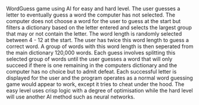WordGuess game using AI for easy and hard level.
The user guesses a letter to eventually guess a word the computer has not selected.
The computer does not choose a word for the user to guess at the start but filters a dictionary based
on the letter entered and selects the largest group that may or not contain the letter. 
The word length is randomly selected between 4 - 12 at the start. The user has twice this word length 
to guess a correct word.
A group of words with this word length is then seperated from the main dictionary 120,000 words.
Each guess involves splitting this selected group of words until the user guesses a word that will
only succeed if there is one remaining in the computers dictionary and the computer has no choice but
to admit defeat.
Each successful letter is displayed for the user and the program operates as a normal word guessing
game would appear to work, except it tries to cheat under the hood.
The easy level uses crisp logic with a degree of optimisation while the hard level will use another AI
method such as neural networks.
